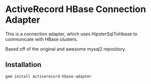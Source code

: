 # ActiveRecord HBase Connection Adapter

This is a connection adapter, which uses HipsterSqlToHbase to communicate with HBase clusters. 

Based off of the original and awesome mysql2 repository.

## Installation

    gem install activerecord-hbase-adapter
